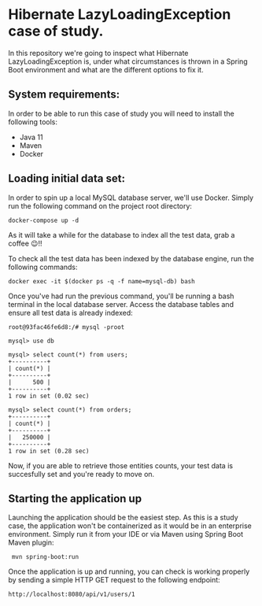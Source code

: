 # Hibernate LazyLoadingException case of study.

In this repository we're going to inspect what Hibernate LazyLoadingException is, under what circumstances is thrown in
a Spring Boot environment and what are the different options to fix it.

## System requirements:

In order to be able to run this case of study you will need to install the following tools:

- Java 11
- Maven
- Docker

## Loading initial data set:

In order to spin up a local MySQL database server, we'll use Docker. Simply run the following command on the project
root directory:

```shell
docker-compose up -d
```

As it will take a while for the database to index all the test data, grab a coffee 😉!!

To check all the test data has been indexed by the database engine, run the following commands:

```shell 
docker exec -it $(docker ps -q -f name=mysql-db) bash
```

Once you've had run the previous command, you'll be running a bash terminal in the local database server. 
Access the database tables and ensure all test data is already indexed:

```shell 
root@93fac46fe6d8:/# mysql -proot
```

```shell 
mysql> use db
```

```shell
mysql> select count(*) from users;
+----------+
| count(*) |
+----------+
|      500 |
+----------+
1 row in set (0.02 sec)
```

```shell
mysql> select count(*) from orders;
+----------+
| count(*) |
+----------+
|   250000 |
+----------+
1 row in set (0.28 sec)
```

Now, if you are able to retrieve those entities counts, your test data is succesfully set and you're ready to move on.

## Starting the application up

Launching the application should be the easiest step. As this is a study case, the application won't be containerized as
it would be in an enterprise environment. Simply run it from your IDE or via Maven using Spring Boot Maven plugin:

```shell
 mvn spring-boot:run
```

Once the application is up and running, you can check is working properly by sending a simple HTTP GET request to the
following endpoint:

```http://localhost:8080/api/v1/users/1```